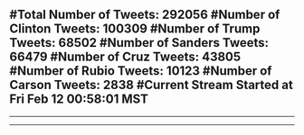#Total Number of Tweets: 292056 
#Number of Clinton Tweets: 100309
#Number of Trump Tweets: 68502
#Number of Sanders Tweets: 66479
#Number of Cruz Tweets: 43805
#Number of Rubio Tweets: 10123
#Number of Carson Tweets: 2838
#Current Stream Started at Fri Feb 12 00:58:01 MST
---
---
---
